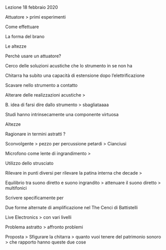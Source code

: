 Lezione 18 febbraio 2020

Attuatore > primi esperimenti

Come effettuare

La forma del brano 

Le altezze

Perchè usare un attuatore?

Cerco delle soluzioni acustiche che lo strumento in se non ha

Chitarra ha subito una capacità di estensione dopo l’elettrificazione

Scavare nello strumento a contatto

Alterare delle realizzazioni acustiche >

B. idea di farsi dire dallo strumento > sbagliataaaa

Studi hanno intrinsecamente una componente virtuosa

Altezze

Ragionare in termini astratti ?

Sconvolgente > pezzo per percussione petardi > Cianciusi

Microfono come lente di ingrandimento >

Utilizzo dello strusciato

Rilevare in punti diversi per rilevare la patina interna che decade >

Equilibrio tra suono diretto e suono ingrandito > attenuare il suono diretto  > multifonici

Scrivere specificamente per

Due forme alternate di amplificazione nel The Cenci di Battistelli

Live Electronics > con vari livelli

Problema astratto > affronto problemi

Proposta > Sfigurare la chitarra > quanto vuoi tenere del patrimonio sonoro > che rapporto hanno queste due cose
